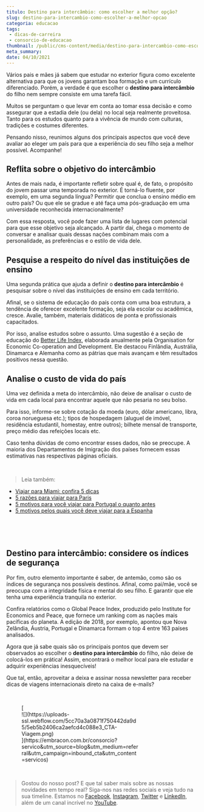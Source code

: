 ```yaml
---
titulo: Destino para intercâmbio: como escolher a melhor opção?
slug: destino-para-intercambio-como-escolher-a-melhor-opcao
categoria: educacao
tags:
 - dicas-de-carreira
 - consorcio-de-educacao
thumbnail: /public/cms-content/media/destino-para-intercambio-como-escolher-a-melhor-opcao.jpeg
meta_summary: 
date: 04/10/2021
---
```

Vários pais e mães já sabem que estudar no exterior figura como excelente alternativa para que os jovens garantam boa formação e um currículo diferenciado. Porém, a verdade é que escolher o **destino para intercâmbio** do filho nem sempre consiste em uma tarefa fácil.

Muitos se perguntam o que levar em conta ao tomar essa decisão e como assegurar que a estadia dele (ou dela) no local seja realmente proveitosa. Tanto para os estudos quanto para a vivência de mundo com culturas, tradições e costumes diferentes.

Pensando nisso, reunimos alguns dos principais aspectos que você deve avaliar ao eleger um país para que a experiência do seu filho seja a melhor possível. Acompanhe!

Reflita sobre o objetivo do intercâmbio
---------------------------------------

Antes de mais nada, é importante refletir sobre qual é, de fato, o propósito do jovem passar uma temporada no exterior. É torná-lo fluente, por exemplo, em uma segunda língua? Permitir que conclua o ensino médio em outro país? Ou que ele se gradue e até faça uma pós-graduação em uma universidade reconhecida internacionalmente?

Com essa resposta, você pode fazer uma lista de lugares com potencial para que esse objetivo seja alcançado. A partir daí, chega o momento de conversar e analisar quais dessas nações combinam mais com a personalidade, as preferências e o estilo de vida dele.

Pesquise a respeito do nível das instituições de ensino
-------------------------------------------------------

Uma segunda prática que ajuda a definir o **destino para intercâmbio** é pesquisar sobre o nível das instituições de ensino em cada território.

Afinal, se o sistema de educação do país conta com uma boa estrutura, a tendência de oferecer excelente formação, seja ela escolar ou acadêmica, cresce. Avalie, também, materiais didáticos de ponta e profissionais capacitados.

Por isso, analise estudos sobre o assunto. Uma sugestão é a seção de educação do [Better Life Index](http://www.oecdbetterlifeindex.org/topics/education/), elaborada anualmente pela Organisation for Economic Co-operation and Development. Ele destacou Finlândia, Austrália, Dinamarca e Alemanha como as pátrias que mais avançam e têm resultados positivos nessa questão.

Analise o custo de vida do país
-------------------------------

Uma vez definida a meta do intercâmbio, não deixe de analisar o custo de vida em cada local para encontrar aquele que não pesaria no seu bolso.

Para isso, informe-se sobre cotação da moeda (euro, dólar americano, libra, coroa norueguesa etc.); tipos de hospedagem (aluguel de imóvel, residência estudantil, homestay, entre outros); bilhete mensal de transporte, preço médio das refeições locais etc.

Caso tenha dúvidas de como encontrar esses dados, não se preocupe. A maioria dos Departamentos de Imigração dos países fornecem essas estimativas nas respectivas páginas oficiais.

‍

> Leia também:

- [Viajar para Miami: confira 5 dicas](https://www.embracon.com.br/blog/viajar-para-miami-confira-5-dicas)
- [5 razões para viajar para Paris](https://www.embracon.com.br/blog/5-razoes-para-viajar-para-paris)
- [5 motivos para você viajar para Portugal o quanto antes](https://www.embracon.com.br/blog/5-motivos-para-voce-viajar-para-portugal-o-quanto-antes)
- [5 motivos pelos quais você deve viajar para a Espanha](https://www.embracon.com.br/blog/5-motivos-pelos-quais-voce-deve-viajar-para-a-espanha)

‍

‍

Destino para intercâmbio: considere os índices de segurança
-----------------------------------------------------------

Por fim, outro elemento importante é saber, de antemão, como são os índices de segurança nos possíveis destinos. Afinal, como pai/mãe, você se preocupa com a integridade física e mental do seu filho. E garantir que ele tenha uma experiência tranquila no exterior.

Confira relatórios como o Global Peace Index, produzido pelo Institute for Economics and Peace, que fornece um ranking com as nações mais pacíficas do planeta. A edição de 2018, por exemplo, apontou que Nova Zelândia, Áustria, Portugal e Dinamarca formam o top 4 entre 163 países analisados.

Agora que já sabe quais são os principais pontos que devem ser observados ao escolher o **destino para intercâmbio** do filho, não deixe de colocá-los em prática! Assim, encontrará o melhor local para ele estudar e adquirir experiências inesquecíveis!

Que tal, então, aproveitar a deixa e assinar nossa newsletter para receber dicas de viagens internacionais direto na caixa de e-mails?

‍

<figure class="w-richtext-figure-type-image w-richtext-align-center" style="max-width:310px">[<div>![](https://uploads-ssl.webflow.com/5cc70a3a0871f750442da9d5/5eb5b2406ca2aefcd4c088e3_CTA-Viagem.png)</div>](https://embracon.com.br/consorcio?servico&utm_source=blog&utm_medium=referral&utm_campaign=inbound_cta&utm_content=servicos)</figure>‍

> Gostou do nosso post? E que tal saber mais sobre as nossas novidades em tempo real? Siga-nos nas redes sociais e veja tudo na sua timeline. Estamos no [Facebook](https://www.facebook.com/embracon/), [Instagram](https://www.instagram.com/embraconoficial/), [Twitter](https://twitter.com/embracon) e [LinkedIn](https://www.linkedin.com/company/1018875/), além de um canal incrível no [YouTube](https://www.youtube.com/channel/UCL-Y0mv9zc73Iek48NLUBzQ).

‍

